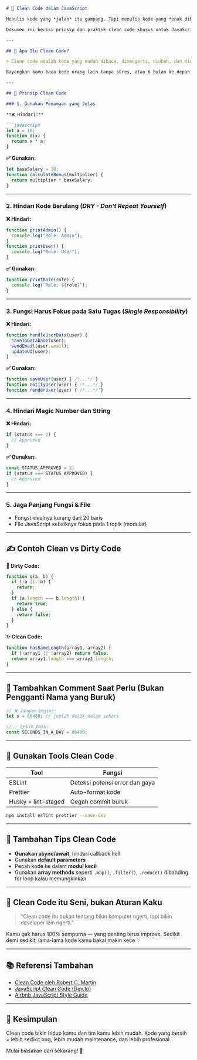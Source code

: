 
```markdown
# 🧼 Clean Code dalam JavaScript

Menulis kode yang *jalan* itu gampang. Tapi menulis kode yang *enak dibaca* dan *mudah dipelihara*? Nah, itu seninya!

Dokumen ini berisi prinsip dan praktik clean code khusus untuk JavaScript, biar kode kamu gak cuma bisa jalan, tapi juga bikin tim kamu bilang: "**Nicee! Ini baru kode bersih!**"

---

## 🤔 Apa Itu Clean Code?

> Clean code adalah kode yang mudah dibaca, dimengerti, diubah, dan diuji.

Bayangkan kamu baca kode orang lain tanpa stres, atau 6 bulan ke depan kamu buka lagi kode lama kamu dan langsung ngerti — itulah clean code.

---

## 🧠 Prinsip Clean Code

### 1. Gunakan Penamaan yang Jelas

**❌ Hindari:**

```javascript
let a = 10;
function d(x) {
  return x * a;
}
```

**✅ Gunakan:**

```javascript
let baseSalary = 10;
function calculateBonus(multiplier) {
  return multiplier * baseSalary;
}
```

---

### 2. Hindari Kode Berulang (*DRY - Don't Repeat Yourself*)

**❌ Hindari:**

```javascript
function printAdmin() {
  console.log("Role: Admin");
}
function printUser() {
  console.log("Role: User");
}
```

**✅ Gunakan:**

```javascript
function printRole(role) {
  console.log(`Role: ${role}`);
}
```

---

### 3. Fungsi Harus Fokus pada Satu Tugas (*Single Responsibility*)

**❌ Hindari:**

```javascript
function handleUserData(user) {
  saveToDatabase(user);
  sendEmail(user.email);
  updateUI(user);
}
```

**✅ Gunakan:**

```javascript
function saveUser(user) { /*...*/ }
function notifyUser(user) { /*...*/ }
function renderUser(user) { /*...*/ }
```

---

### 4. Hindari Magic Number dan String

**❌ Hindari:**

```javascript
if (status === 2) {
  // Approved
}
```

**✅ Gunakan:**

```javascript
const STATUS_APPROVED = 2;
if (status === STATUS_APPROVED) {
  // Approved
}
```

---

### 5. Jaga Panjang Fungsi & File

- Fungsi idealnya kurang dari 20 baris
- File JavaScript sebaiknya fokus pada 1 topik (modular)

---

## ✍️ Contoh Clean vs Dirty Code

**💩 Dirty Code:**

```javascript
function q(a, b) {
  if (!a || !b) {
    return;
  }
  if (a.length === b.length) {
    return true;
  } else {
    return false;
  }
}
```

**✨ Clean Code:**

```javascript
function hasSameLength(array1, array2) {
  if (!array1 || !array2) return false;
  return array1.length === array2.length;
}
```

---

## 🧪 Tambahkan Comment Saat Perlu (Bukan Pengganti Nama yang Buruk)

```javascript
// ❌ Jangan begini:
let x = 86400; // jumlah detik dalam sehari

// ✅ Lebih baik:
const SECONDS_IN_A_DAY = 86400;
```

---

## 🧰 Gunakan Tools Clean Code

| Tool        | Fungsi                         |
|-------------|--------------------------------|
| ESLint      | Deteksi potensi error dan gaya |
| Prettier    | Auto-format kode               |
| Husky + lint-staged | Cegah commit buruk     |

```bash
npm install eslint prettier --save-dev
```

---

## 📏 Tambahan Tips Clean Code

- **Gunakan async/await**, hindari callback hell
- Gunakan **default parameters**
- Pecah kode ke dalam **modul kecil**
- Gunakan **array methods** seperti `.map()`, `.filter()`, `.reduce()` dibanding for loop kalau memungkinkan

---

## 🧘 Clean Code itu Seni, bukan Aturan Kaku

> "Clean code itu bukan tentang bikin komputer ngerti, tapi bikin developer lain ngerti."

Kamu gak harus 100% sempurna — yang penting terus improve. Sedikit demi sedikit, lama-lama kode kamu bakal makin kece ✨

---

## 📚 Referensi Tambahan

- [Clean Code oleh Robert C. Martin](https://www.goodreads.com/book/show/3735293-clean-code)
- [JavaScript Clean Code (Dev.to)](https://dev.to)
- [Airbnb JavaScript Style Guide](https://github.com/airbnb/javascript)

---

## 🚀 Kesimpulan

Clean code bikin hidup kamu dan tim kamu lebih mudah. Kode yang bersih = lebih sedikit bug, lebih mudah maintenance, dan lebih profesional.

Mulai biasakan dari sekarang! 💪

```
